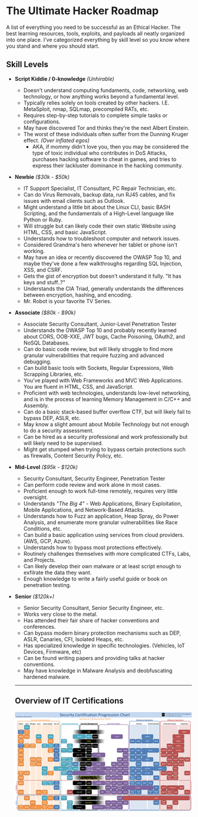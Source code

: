 # The Ultimate Hacker Roadmap
A list of everything you need to be successful as an Ethical Hacker.  The best learning resources, tools, exploits, and payloads all neatly organized into one place.  I've categorized everything by skill level so you know where you stand and where you should start.

## Skill Levels
* **Script Kiddie / 0-knowledge** _(Unhirable)_
  * Doesn't understand computing fundaments, code, networking, web technology, or how anything works beyond a fundamental level.
  * Typically relies solely on tools created by other hackers.  I.E. MetaSploit, nmap, SQLmap, precompiled RATs, etc.
  * Requires step-by-step tutorials to complete simple tasks or configurations.
  * May have discovered Tor and thinks they're the next Albert Einstein.
  * The worst of these individuals often suffer from the Dunning Kruger effect. _(Over inflated egos)_
    * AKA, if mommy didn't love you, then you may be considered the type of toxic individual who contributes in DoS Attacks, purchases hacking software to cheat in games, and tries to express their lackluster dominance in the hacking community.
* **Newbie** _($30k - $50k)_
  * IT Support Specialist, IT Consultant, PC Repair Technician, etc.
  * Can do Virus Removals, backup data, run RJ45 cables, and fix issues with email clients such as Outlook.
  * Might understand a little bit about the Linux CLI, basic BASH Scripting, and the fundamentals of a High-Level language like Python or Ruby.
  * Will struggle but can likely code their own static Website using HTML, CSS, and basic JavaScript.
  * Understands how to troubleshoot computer and network issues.
  * Considered Grandma's hero whenever her tablet or phone isn't working.
  * May have an idea or recently discovered the OWASP Top 10, and maybe they've done a few walkthroughs regarding SQL Injection, XSS, and CSRF.
  * Gets the gist of encryption but doesn't understand it fully.  "It has keys and stuff..?"
  * Understands the CIA Triad, generally understands the differences between encryption, hashing, and encoding.
  * Mr. Robot is your favorite TV Series.
* **Associate** _($80k - $90k)_
  * Associate Security Consultant, Junior-Level Penetration Tester
  * Understands the OWASP Top 10 and probably recently learned about CORS, OOB-XXE, JWT bugs, Cache Poisoning, OAuth2, and NoSQL Databases.
  * Can do basic code review, but will likely struggle to find more granular vulnerabilities that require fuzzing and advanced debugging.
  * Can build basic tools with Sockets, Regular Expressions, Web Scrapping Libraries, etc.
  * You've played with Web Frameworks and MVC Web Applications.  You are fluent in HTML, CSS, and JavaScript.
  * Proficient with web technologies, understands low-level networking, and is in the process of learning Memory Management in C/C++ and Assembly.
  * Can do a basic stack-based buffer overflow CTF, but will likely fail to bypass DEP, ASLR, etc.
  * May know a slight amount about Mobile Technology but not enough to do a security assessment.
  * Can be hired as a security professional and work professionally but will likely need to be supervised.
  * Might get stumped when trying to bypass certain protections such as firewalls, Content Security Policy, etc.
* **Mid-Level** _($95k - $120k)_
  * Security Consultant, Security Engineer, Penetration Tester
  * Can perform code review and work alone in most cases.
  * Proficient enough to work full-time remotely, requires very little oversight.
  * Understands _"The Big 4"_ - Web Applications, Binary Exploitation, Mobile Applications, and Network-Based Attacks.
  * Understands how to Fuzz an application, Heap Spray, do Power Analysis, and enumerate more granular vulnerabilities like Race Conditions, etc.
  * Can build a basic application using services from cloud providers. (AWS, GCP, Azure).
  * Understands how to bypass most protections effectively.
  * Routinely challenges themselves with more complicated CTFs, Labs, and Projects.
  * Can likely develop their own malware or at least script enough to exfilrate the data they want.
  * Enough knowledge to write a fairly useful guide or book on penetration testing.
* **Senior** _($120k+)_
  * Senior Security Consultant, Senior Security Engineer, etc.
  * Works very close to the metal.
  * Has attended their fair share of hacker conventions and conferences.
  * Can bypass modern binary protection mechanisms such as DEP, ASLR, Canaries, CFI, Isolated Heaps, etc.
  * Has specialized knowledge in specific technologies. (Vehicles, IoT Devices, Firmware, etc)
  * Can be found writing papers and providing talks at hacker conventions.
  * May have knowledge in Malware Analysis and deobfuscating hardened malware.
  
  -----------
  ## Overview of IT Certifications
  ![certs](certifications.png)
